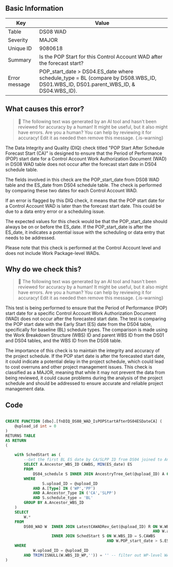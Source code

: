 ## Basic Information
| Key         | Value          |
|-------------|----------------|
| Table       | DS08 WAD |
| Severity    | MAJOR |
| Unique ID   | 9080618   |
| Summary     | Is the POP Start for this Control Account WAD after the forecast start? |
| Error message | POP_start_date > DS04.ES_date where schedule_type = BL (compare by DS08.WBS_ID, DS01.WBS_ID, DS01.parent_WBS_ID, & DS04.WBS_ID). |

## What causes this error?

> :robot: The following text was generated by an AI tool and hasn't been reviewed for accuracy by a human! It might be useful, but it also might have errors. Are you a human? You can help by reviewing it for accuracy! Edit it as needed then remove this message.
{.is-warning}

The Data Integrity and Quality (DIQ) check titled "POP Start After Schedule Forecast Start (CA)" is designed to ensure that the Period of Performance (POP) start date for a Control Account Work Authorization Document (WAD) in DS08 WAD table does not occur after the forecast start date in DS04 schedule table. 

The fields involved in this check are the POP_start_date from DS08 WAD table and the ES_date from DS04 schedule table. The check is performed by comparing these two dates for each Control Account WAD. 

If an error is flagged by this DIQ check, it means that the POP start date for a Control Account WAD is later than the forecast start date. This could be due to a data entry error or a scheduling issue. 

The expected values for this check would be that the POP_start_date should always be on or before the ES_date. If the POP_start_date is after the ES_date, it indicates a potential issue with the scheduling or data entry that needs to be addressed. 

Please note that this check is performed at the Control Account level and does not include Work Package-level WADs.
## Why do we check this?

> :robot: The following text was generated by an AI tool and hasn't been reviewed for accuracy by a human! It might be useful, but it also might have errors. Are you a human? You can help by reviewing it for accuracy! Edit it as needed then remove this message.
{.is-warning}

This test is being performed to ensure that the Period of Performance (POP) start date for a specific Control Account Work Authorization Document (WAD) does not occur after the forecasted start date. The test is comparing the POP start date with the Early Start (ES) date from the DS04 table, specifically for baseline (BL) schedule types. The comparison is made using the Work Breakdown Structure (WBS) ID and parent WBS ID from the DS01 and DS04 tables, and the WBS ID from the DS08 table.

The importance of this check is to maintain the integrity and accuracy of the project schedule. If the POP start date is after the forecasted start date, it could indicate a potential delay in the project schedule, which could lead to cost overruns and other project management issues. This check is classified as a MAJOR, meaning that while it may not prevent the data from being reviewed, it could cause problems during the analysis of the project schedule and should be addressed to ensure accurate and reliable project management data.
## Code

```sql

CREATE FUNCTION [dbo].[fnDIQ_DS08_WAD_IsPOPStartAfterDS04ESDateCA] (
	@upload_id int = 0
)
RETURNS TABLE
AS RETURN
(
	
	with SchedStart as (
		--Get the first BL ES date by CA/SLPP ID from DS04 joined to AncestryTree.
		SELECT A.Ancestor_WBS_ID CAWBS, MIN(ES_date) ES
		FROM 
			DS04_schedule S INNER JOIN AncestryTree_Get(@upload_ID) A ON S.WBS_ID = A.WBS_ID
		WHERE
				S.upload_ID = @upload_ID
			AND A.[Type] IN ('WP','PP')
			AND A.Ancestor_Type IN ('CA','SLPP')
			AND S.schedule_type = 'BL'
		GROUP BY A.Ancestor_WBS_ID
	)
	SELECT 
		W.*
	FROM
		DS08_WAD W 	INNER JOIN LatestCAWADRev_Get(@upload_ID) R ON W.WBS_ID = R.WBS_ID 
																AND W.auth_PM_date = R.PMauth
					INNER JOIN SchedStart S ON W.WBS_ID = S.CAWBS
											AND W.POP_start_date > S.ES
	WHERE
			W.upload_ID = @upload_ID
		AND TRIM(ISNULL(W.WBS_ID_WP,'')) = '' -- filter out WP-level WADs
)
```
